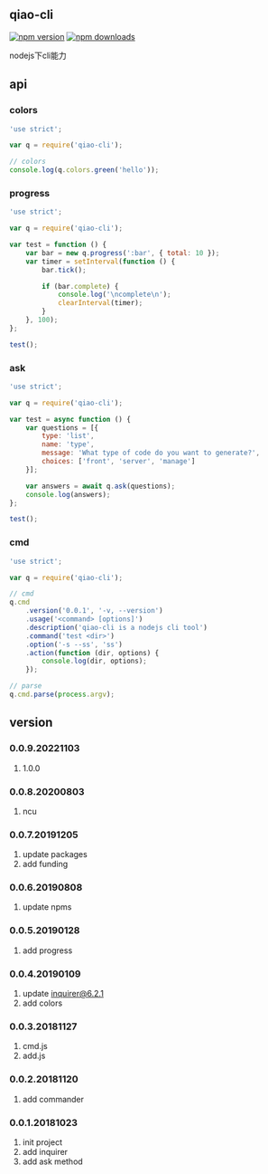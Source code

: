 ## qiao-cli

[![npm version](https://img.shields.io/npm/v/qiao.ls.js.svg?style=flat-square)](https://www.npmjs.org/package/qiao.ls.js)
[![npm downloads](https://img.shields.io/npm/dm/qiao.ls.js.svg?style=flat-square)](https://npm-stat.com/charts.html?package=qiao.ls.js)

nodejs下cli能力

## api
### colors
```javascript
'use strict';

var q = require('qiao-cli');

// colors
console.log(q.colors.green('hello'));
```

### progress
```javascript
'use strict';

var q = require('qiao-cli');

var test = function () {
    var bar = new q.progress(':bar', { total: 10 });
    var timer = setInterval(function () {
        bar.tick();

        if (bar.complete) {
            console.log('\ncomplete\n');
            clearInterval(timer);
        }
    }, 100);
};

test();
```

### ask
```javascript
'use strict';

var q = require('qiao-cli');

var test = async function () {
    var questions = [{
        type: 'list',
        name: 'type',
        message: 'What type of code do you want to generate?',
        choices: ['front', 'server', 'manage']
    }];

    var answers = await q.ask(questions);
    console.log(answers);
};

test();
```

### cmd
```javascript
'use strict';

var q = require('qiao-cli');

// cmd
q.cmd
    .version('0.0.1', '-v, --version')
    .usage('<command> [options]')
    .description('qiao-cli is a nodejs cli tool')
    .command('test <dir>')
    .option('-s --ss', 'ss')
    .action(function (dir, options) {
        console.log(dir, options);
    });

// parse
q.cmd.parse(process.argv);
```

## version
### 0.0.9.20221103
1. 1.0.0
   
### 0.0.8.20200803
1. ncu

### 0.0.7.20191205
1. update packages
2. add funding

### 0.0.6.20190808
1. update npms

### 0.0.5.20190128
1. add progress

### 0.0.4.20190109
1. update inquirer@6.2.1
2. add colors 

### 0.0.3.20181127
1. cmd.js
2. add.js

### 0.0.2.20181120
1. add commander

### 0.0.1.20181023
1. init project
2. add inquirer
3. add ask method
